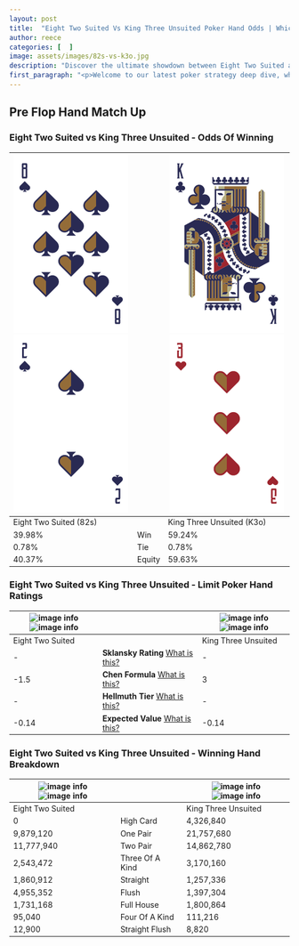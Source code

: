 ```yaml
---
layout: post
title:  "Eight Two Suited Vs King Three Unsuited Poker Hand Odds | Which Is The Better Hand In Poker? A Complete Guide"
author: reece
categories: [  ]
image: assets/images/82s-vs-k3o.jpg
description: "Discover the ultimate showdown between Eight Two Suited and King Three Unsuited in poker! Uncover the odds, strategies, and scenarios where one hand triumphs over the other. Get ready to up your poker game with this thrilling analysis."
first_paragraph: "<p>Welcome to our latest poker strategy deep dive, where we're pitting two distinct hands against each other in a high-stakes showdown: Eight Two Suited vs King Three Unsuited.</p><p>In the dynamic world of poker, every decision counts, and knowing which hand holds the upper hand is key to your success at the table.</p><p>In this article, we'll dissect these two hands, explore the scenarios where one dominates the other, and equip you with the knowledge to make strategic choices that can tip the odds in your favor.</p><p>Get ready to unravel the intriguing dynamics of these poker hands and elevate your game to new heights.</p>"
---
```




[comment]: # (sp0)

## Pre Flop Hand Match Up

<div class="table hand-ratings" markdown="1"> 



### Eight Two Suited vs King Three Unsuited - Odds Of Winning


    
| ![image info](assets/images/hand1/8.png) ![image info](assets/images/hand1/2.png) |  | ![image info](assets/images/hand2/k.png) ![image info](assets/images/hand2/3o.png) |
| -------- | -------- | -------- |
| Eight Two Suited (82s) |  | King Three Unsuited (K3o) |
| 39.98% | Win | 59.24% |
| 0.78% | Tie | 0.78% |
| 40.37% | Equity | 59.63% |




[comment]: # (sp1)



### Eight Two Suited vs King Three Unsuited - Limit Poker Hand Ratings


    
| ![image info](https://www.riverpairs.com/assets/images/hand1/8.png) ![image info](https://www.riverpairs.com/assets/images/hand1/2.png) |  | ![image info](https://www.riverpairs.com/assets/images/hand2/k.png) ![image info](https://www.riverpairs.com/assets/images/hand2/3o.png) |
| -------- | -------- | -------- |
| Eight Two Suited |  | King Three Unsuited |
| - | **Sklansky Rating** [What is this?](/sklansky-rating-explained) | - |
| -1.5 | **Chen Formula** [What is this?](/chen-formula-explained) | 3 |
| - | **Hellmuth Tier** [What is this?](/Hellmuth-tier-explained) | - |
| -0.14 | **Expected Value** [What is this?](/expected-value-explained) | -0.14 |




[comment]: # (sp2)



### Eight Two Suited vs King Three Unsuited - Winning Hand Breakdown


    
| ![image info](https://www.riverpairs.com/assets/images/hand1/8.png) ![image info](https://www.riverpairs.com/assets/images/hand1/2.png) |  | ![image info](https://www.riverpairs.com/assets/images/hand2/k.png) ![image info](https://www.riverpairs.com/assets/images/hand2/3o.png) |
| -------- | -------- | -------- |
| Eight Two Suited |  | King Three Unsuited |
| 0 | High Card | 4,326,840 |
| 9,879,120 | One Pair | 21,757,680 |
| 11,777,940 | Two Pair | 14,862,780 |
| 2,543,472 | Three Of A Kind | 3,170,160 |
| 1,860,912 | Straight | 1,257,336 |
| 4,955,352 | Flush | 1,397,304 |
| 1,731,168 | Full House | 1,800,864 |
| 95,040 | Four Of A Kind | 111,216 |
| 12,900 | Straight Flush | 8,820 |




[comment]: # (sp3)



</div>

[comment]: # (sp4)



[comment]: # (sp5)

